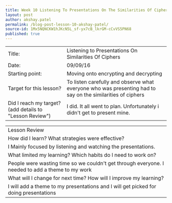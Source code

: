 ```yaml
---
title: Week 10 Listening To Presentations On The Similarities Of Ciphers In Class - Akshay Patel
layout: post
author: akshay.patel
permalink: /blog-post-lesson-10-akshay-patel/
source-id: 1Mx5NQNCKW1hJKcN5L_sf-yx7cB_lkrGM-cCvVS5PN68
published: true
---
```

<table>
  <tr>
    <td>Title:</td>
    <td>Listening to Presentations On Similarities Of Ciphers  </td>
  </tr>
  <tr>
    <td>Date:</td>
    <td>09/09/16</td>
  </tr>
  <tr>
    <td>Starting point:</td>
    <td>Moving onto encrypting and decrypting</td>
  </tr>
  <tr>
    <td>Target for this lesson?</td>
    <td>To listen carefully and observe what everyone who was presenting had to say on the similarities of ciphers</td>
  </tr>
  <tr>
    <td>Did I reach my target? 
(add details to "Lesson Review")</td>
    <td>I did. It all went to plan. Unfortunately i didn't get to present mine.</td>
  </tr>
</table>


<table>
  <tr>
    <td>Lesson Review</td>
  </tr>
  <tr> 
    <td>How did I learn? What strategies were effective? </td>
  </tr>
  <tr>
    <td>I Mainly focused by listening and watching the presentations.</td>
  </tr>
  <tr>
    <td>What limited my learning? Which habits do I need to work on? </td>
  </tr>
  <tr>
    <td>People were wasting time so we couldn't get through everyone. I needed to add a theme to my work</td>
  </tr>
  <tr>
    <td>What will I change for next time? How will I improve my learning?</td>
  </tr>
  <tr>
    <td>I will add a theme to my presentations and I will get picked for doing presentations</td>
  </tr>
</table>


